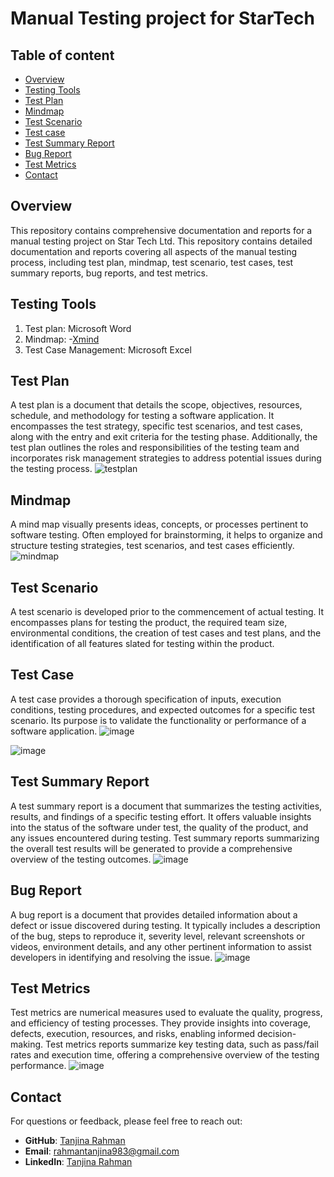
# Manual Testing project for StarTech




## Table of content
- [Overview](#overview)
- [Testing Tools](#testing-tools)
- [Test Plan](#test-plan)
- [Mindmap](#mindmap)
- [Test Scenario](#test-scenario)
- [Test case](#test-case)
- [Test Summary Report](#test-summary-report)
- [Bug Report](#bug-report)
- [Test Metrics](#test-metrics)
- [Contact](#contact)

## Overview
This repository contains comprehensive documentation and reports for a manual testing project on Star Tech Ltd. This repository contains detailed documentation and reports covering all aspects of the manual testing process, including test plan, mindmap, test scenario, test cases, test summary reports, bug reports, and test metrics.

## Testing Tools
1. Test plan: Microsoft Word
2. Mindmap: -[Xmind](https://xmind.app/download/?fbclid=IwAR1RHoYK2xm2ay9XU6mQKowyQhYlrr3urPm95NVfFx1V5la8xu6hsXGAgQ8)
3. Test Case Management: Microsoft Excel

## Test Plan
A test plan is a document that details the scope, objectives, resources, schedule, and methodology for testing a software application. It encompasses the test strategy, specific test scenarios, and test cases, along with the entry and exit criteria for the testing phase. Additionally, the test plan outlines the roles and responsibilities of the testing team and incorporates risk management strategies to address potential issues during the testing process.
![testplan](https://github.com/tanjinarahmanprova/manual-testing-for-startech/assets/129376867/53fde751-6f8e-4db2-be9e-5f148570db3e)

## Mindmap
A mind map visually presents ideas, concepts, or processes pertinent to software testing. Often employed for brainstorming, it helps to organize and structure testing strategies, test scenarios, and test cases efficiently.
![mindmap](https://github.com/tanjinarahmanprova/manual-testing-for-startech/assets/129376867/fcaf8aac-d391-414c-9940-3ff982c2ad8a)

## Test Scenario
A test scenario is developed prior to the commencement of actual testing. It encompasses plans for testing the product, the required team size, environmental conditions, the creation of test cases and test plans, and the identification of all features slated for testing within the product.

## Test Case
A test case provides a thorough specification of inputs, execution conditions, testing procedures, and expected outcomes for a specific test scenario. Its purpose is to validate the functionality or performance of a software application.
![image](https://github.com/tanjinarahmanprova/manual-testing-for-startech/assets/129376867/7088398c-3cd2-454d-9b6d-b14d8019dc06)

![image](https://github.com/tanjinarahmanprova/manual-testing-for-startech/assets/129376867/3153847c-fdcc-48ee-80dc-cc64c11f310d)

## Test Summary Report
A test summary report is a document that summarizes the testing activities, results, and findings of a specific testing effort. It offers valuable insights into the status of the software under test, the quality of the product, and any issues encountered during testing. Test summary reports summarizing the overall test results will be generated to provide a comprehensive overview of the testing outcomes.
![image](https://github.com/tanjinarahmanprova/manual-testing-for-startech/assets/129376867/15ee8356-6d68-4a57-a3b9-2651f662fbf4)

## Bug Report
A bug report is a document that provides detailed information about a defect or issue discovered during testing. It typically includes a description of the bug, steps to reproduce it, severity level, relevant screenshots or videos, environment details, and any other pertinent information to assist developers in identifying and resolving the issue.
![image](https://github.com/tanjinarahmanprova/manual-testing-for-startech/assets/129376867/9cfee024-1e59-4585-a4b2-492f911bf35f)

## Test Metrics
Test metrics are numerical measures used to evaluate the quality, progress, and efficiency of testing processes. They provide insights into coverage, defects, execution, resources, and risks, enabling informed decision-making. Test metrics reports summarize key testing data, such as pass/fail rates and execution time, offering a comprehensive overview of the testing performance.
![image](https://github.com/tanjinarahmanprova/manual-testing-for-startech/assets/129376867/2c793449-ef27-4469-832f-75e5d5b0edce)

## Contact
For questions or feedback, please feel free to reach out:
- **GitHub**: [Tanjina Rahman](https://github.com/tanjinarahmanprova)
- **Email**: [rahmantanjina983@gmail.com](mailto:rahmantanjina983@gmail.com)
- **LinkedIn**: [Tanjina Rahman](https://www.linkedin.com/in/tanjina-rahman-a53662191/)
